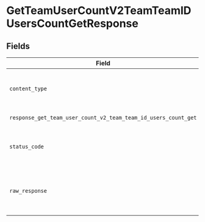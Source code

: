 # GetTeamUserCountV2TeamTeamIDUsersCountGetResponse


## Fields

| Field                                                                                                                                                                                                                                    | Type                                                                                                                                                                                                                                     | Required                                                                                                                                                                                                                                 | Description                                                                                                                                                                                                                              |
| ---------------------------------------------------------------------------------------------------------------------------------------------------------------------------------------------------------------------------------------- | ---------------------------------------------------------------------------------------------------------------------------------------------------------------------------------------------------------------------------------------- | ---------------------------------------------------------------------------------------------------------------------------------------------------------------------------------------------------------------------------------------- | ---------------------------------------------------------------------------------------------------------------------------------------------------------------------------------------------------------------------------------------- |
| `content_type`                                                                                                                                                                                                                           | *str*                                                                                                                                                                                                                                    | :heavy_check_mark:                                                                                                                                                                                                                       | HTTP response content type for this operation                                                                                                                                                                                            |
| `response_get_team_user_count_v2_team_team_id_users_count_get`                                                                                                                                                                           | [Optional[operations.GetTeamUserCountV2TeamTeamIDUsersCountGetResponseGetTeamUserCountV2TeamTeamIDUsersCountGet]](../../models/operations/getteamusercountv2teamteamiduserscountgetresponsegetteamusercountv2teamteamiduserscountget.md) | :heavy_minus_sign:                                                                                                                                                                                                                       | Successful Response                                                                                                                                                                                                                      |
| `status_code`                                                                                                                                                                                                                            | *int*                                                                                                                                                                                                                                    | :heavy_check_mark:                                                                                                                                                                                                                       | HTTP response status code for this operation                                                                                                                                                                                             |
| `raw_response`                                                                                                                                                                                                                           | [requests.Response](https://requests.readthedocs.io/en/latest/api/#requests.Response)                                                                                                                                                    | :heavy_minus_sign:                                                                                                                                                                                                                       | Raw HTTP response; suitable for custom response parsing                                                                                                                                                                                  |
